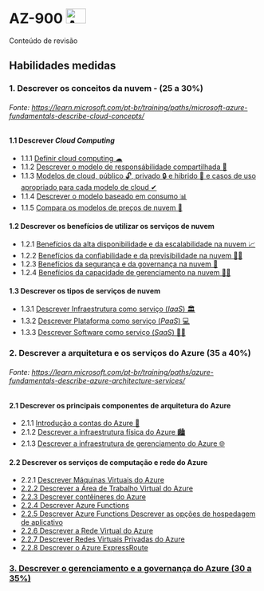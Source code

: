 # AZ-900 <img alt="Azure" height="30" width="40" src="https://cdn.jsdelivr.net/gh/devicons/devicon/icons/azure/azure-original.svg" />

Conteúdo de revisão

## Habilidades medidas

### 1. Descrever os conceitos da nuvem - (25 a 30%)
###### Fonte: https://learn.microsoft.com/pt-br/training/paths/microsoft-azure-fundamentals-describe-cloud-concepts/

#### 1.1 Descrever *Cloud Computing*
* 1.1.1 <a href="https://github.com/ofabiobatista/AZ-900/blob/main/conceitosDaNuvem.md"> Definir cloud computing ☁ </a>
* 1.1.2 <a href="https://github.com/ofabiobatista/AZ-900/blob/main/modeloResponsabilidadeCompartilhada.md"> Descrever o modelo de responsábilidade compartilhada 🤝 </a>
* 1.1.3 <a href="https://github.com/ofabiobatista/AZ-900/blob/main/modelosCloud.md"> Modelos de cloud, público 🔓, privado 🔒 e hibrido 🔐 e casos de uso apropriado para cada modelo de cloud ✔</a>
* 1.1.4 <a href="https://github.com/ofabiobatista/AZ-900/blob/main/modeloBaseadoConsumo.md"> Descrever o modelo baseado em consumo 📊</a>
* 1.1.5 <a href="https://github.com/ofabiobatista/AZ-900/blob/main/modelosPrecos.md"> Compara os modelos de preços de nuvem 💸</a>

#### 1.2 Descrever os benefícios de utilizar os serviços de nuvem
* 1.2.1 <a href="https://github.com/ofabiobatista/AZ-900/blob/main/altaDisponibilidadeEscalabilidade.md"> Benefícios da alta disponibilidade e da escalabilidade na nuvem 📈</a>
* 1.2.2 <a href="https://github.com/ofabiobatista/AZ-900/blob/main/confiabilidadePrevisibilidade.md"> Benefícios da confiabilidade e da previsibilidade na nuvem 🕵️‍♂️</a>
* 1.2.3 <a href="https://github.com/ofabiobatista/AZ-900/blob/main/segurancaGovernanca.md"> Benefícios da segurança e da governança na nuvem 👮‍ </a>
* 1.2.4 <a href="https://github.com/ofabiobatista/AZ-900/blob/main/capacidadeGerenciamento.md"> Benefícios da capacidade de gerenciamento na nuvem 👨‍💼</a>

#### 1.3 Descrever os tipos de serviços de nuvem
* 1.3.1 <a href="https://github.com/ofabiobatista/AZ-900/blob/main/Iaas.md"> Descrever Infraestrutura como serviço (*IaaS*) 🏛 </a>
* 1.3.2 <a href="https://github.com/ofabiobatista/AZ-900/blob/main/PaaS.md"> Descrever Plataforma como serviço (*PaaS*) 💻 </a>
* 1.3.3 <a href="https://github.com/ofabiobatista/AZ-900/blob/main/SaaS.md"> Descrever Software como serviço (*SaaS*) 👨‍💻 </a>

### 2. Descrever a arquitetura e os serviços do Azure (35 a 40%)
###### Fonte: https://learn.microsoft.com/pt-br/training/paths/azure-fundamentals-describe-azure-architecture-services/

#### 2.1 Descrever os principais componentes de arquitetura do Azure
* 2.1.1 <a href="https://github.com/ofabiobatista/AZ-900/blob/main/contasAzure.md"> Introdução a contas do Azure 👤 </a>
* 2.1.2 <a href="https://github.com/ofabiobatista/AZ-900/blob/main/infraestruturaFisicaAzure.md"> Descrever a infraestrutura física do Azure 🏙 </a>
* 2.1.3 <a href="https://github.com/ofabiobatista/AZ-900/blob/main/infraestruturaGerenciamentoAzure.md"> Descrever a infraestrutura de gerenciamento do Azure 🌐 </a>

#### 2.2 Descrever os serviços de computação e rede do Azure
* 2.2.1 <a href="https://github.com/ofabiobatista/AZ-900/blob/main/maquinasVirtuais.md"> Descrever Máquinas Virtuais do Azure
* 2.2.2 <a href="https://github.com/ofabiobatista/AZ-900/blob/main/areaDeTrabalhoVirtual.md"> Descrever a Área de Trabalho Virtual do Azure
* 2.2.3 <a href="https://github.com/ofabiobatista/AZ-900/blob/main/containerAzure.md"> Descrever contêineres do Azure
* 2.2.4 <a href="https://github.com/ofabiobatista/AZ-900/blob/main/azureFunctions.md"> Descrever Azure Functions
* 2.2.5 <a href="https://github.com/ofabiobatista/AZ-900/blob/main/hospedagemAplicativo.md"> Descrever Azure Functions Descrever as opções de hospedagem de aplicativo
* 2.2.6 <a href="https://github.com/ofabiobatista/AZ-900/blob/main/redeVirtualAzure.md"> Descrever a Rede Virtual do Azure
* 2.2.7 <a href="https://github.com/ofabiobatista/AZ-900/blob/main/redesVirtuaisPrivadasAzure.md"> Descrever Redes Virtuais Privadas do Azure
* 2.2.8 Descrever o Azure ExpressRoute

### 3. Descrever o gerenciamento e a governança do Azure (30 a 35%)
